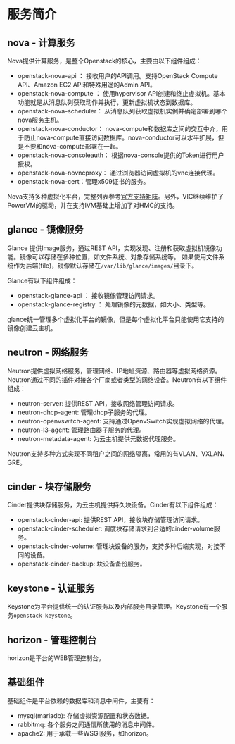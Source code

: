 # 服务简介

## nova - 计算服务

Nova提供计算服务，是整个Openstack的核心，主要由以下组件组成：

- openstack-nova-api ： 接收用户的API调用。支持OpenStack Compute API、Amazon EC2 API和特殊用途的Admin API。
- openstack-nova-compute ： 使用hypervisor API创建和终止虚拟机。基本功能就是从消息队列获取动作并执行，更新虚拟机状态到数据库。
- openstack-nova-scheduler： 从消息队列获取虚拟机实例并确定部署到哪个nova服务主机。
- openstack-nova-conductor： nova-compute和数据库之间的交互中介，用于防止nova-compute直接访问数据库。nova-conductor可以水平扩展，但是不要和nova-compute部署在一起。
- openstack-nova-consoleauth： 根据nova-console提供的Token进行用户授权。
- openstack-nova-novncproxy： 通过浏览器访问虚拟机的vnc连接代理。
- openstack-nova-cert：管理x509证书的服务。

Nova支持多种虚拟化平台，完整列表参考[官方支持矩阵](http://docs.openstack.org/developer/nova/support-matrix.html)。另外，VIC继续维护了PowerVM的驱动，并在支持IVM基础上增加了对HMC的支持。

## glance - 镜像服务

Glance 提供Image服务，通过REST API，实现发现、注册和获取虚拟机镜像功能。镜像可以存储在多种位置，如文件系统、对象存储系统等。
如果使用文件系统作为后端(file)，镜像默认存储在`/var/lib/glance/images/`目录下。

Glance有以下组件组成：

- openstack-glance-api ： 接收镜像管理访问请求。
- openstack-glance-registry ： 处理镜像的元数据，如大小、类型等。

glance统一管理多个虚拟化平台的镜像，但是每个虚拟化平台只能使用它支持的镜像创建云主机。

## neutron - 网络服务

Neutron提供虚拟网络服务，管理网络、IP地址资源、路由器等虚拟网络资源。Neutron通过不同的插件对接各个厂商或者类型的网络设备。Neutron有以下组件组成：

- neutron-server: 提供REST API，接收网络管理访问请求。
- neutron-dhcp-agent: 管理dhcp子服务的代理。
- neutron-openvswitch-agent: 支持通过OpenvSwitch实现虚拟网络的代理。 
- neutron-l3-agent: 管理路由器子服务的代理。
- neutron-metadata-agent: 为云主机提供元数据代理服务。

Neutron支持多种方式实现不同租户之间的网络隔离，常用的有VLAN、VXLAN、GRE。

## cinder - 块存储服务

Cinder提供块存储服务，为云主机提供持久块设备。Cinder有以下组件组成：

- openstack-cinder-api: 提供REST API，接收块存储管理访问请求。
- openstack-cinder-scheduler: 调度块存储请求到合适的cinder-volume服务。
- openstack-cinder-volume: 管理块设备的服务，支持多种后端实现，对接不同的设备。
- openstack-cinder-backup: 块设备备份服务。

## keystone - 认证服务

Keystone为平台提供统一的认证服务以及内部服务目录管理。Keystone有一个服务`openstack-keystone`。

## horizon - 管理控制台

horizon是平台的WEB管理控制台。

## 基础组件

基础组件是平台依赖的数据库和消息中间件，主要有：

- mysql(mariadb): 存储虚拟资源配置和状态数据。
- rabbitmq: 各个服务之间通信所使用的消息中间件。
- apache2: 用于承载一些WSGI服务，如horizon。
